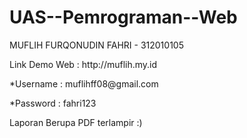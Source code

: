 # UAS--Pemrograman--Web
MUFLIH FURQONUDIN FAHRI - 312010105
<p>
Link Demo Web : http://muflih.my.id <p>
*Username : muflihff08@gmail.com <p>
*Password : fahri123 <p>

Laporan Berupa PDF terlampir :)
